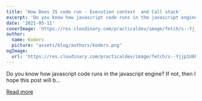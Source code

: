 ```yaml
---
title: 'How Does JS code run - Execution context  and Call stack'
excerpt: 'Do you know how javascript code runs in the javascript engine?   If not, then I hope this post will b...'
date: '2021-05-11'
coverImage: 'https://res.cloudinary.com/practicaldev/image/fetch/s--Yjjp1U6b--/c_imagga_scale,f_auto,fl_progressive,h_420,q_auto,w_1000/https://dev-to-uploads.s3.amazonaws.com/uploads/articles/onh83olj7cdb98bm6sjq.jpeg'
author:
  name: Koders
  picture: "assets/blog/authors/koders.png"
ogImage:
  url: 'https://res.cloudinary.com/practicaldev/image/fetch/s--Yjjp1U6b--/c_imagga_scale,f_auto,fl_progressive,h_420,q_auto,w_1000/https://dev-to-uploads.s3.amazonaws.com/uploads/articles/onh83olj7cdb98bm6sjq.jpeg'
---
```


Do you know how javascript code runs in the javascript engine?   If not, then I hope this post will b...

[Read more](https://dev.to/prashan81992916/how-does-js-code-run-execution-context-and-call-stack-3a7)
